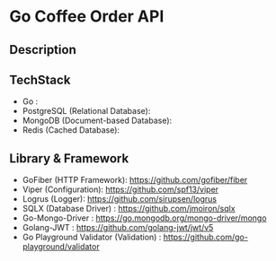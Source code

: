# Go Coffee Order API

## Description

## TechStack

- Go :
- PostgreSQL (Relational Database):
- MongoDB (Document-based Database):
- Redis (Cached Database):

## Library & Framework

- GoFiber (HTTP Framework): https://github.com/gofiber/fiber
- Viper (Configuration): https://github.com/spf13/viper
- Logrus (Logger): https://github.com/sirupsen/logrus
- SQLX (Database Driver) : https://github.com/jmoiron/sqlx
- Go-Mongo-Driver : https://go.mongodb.org/mongo-driver/mongo
- Golang-JWT : https://github.com/golang-jwt/jwt/v5
- Go Playground Validator (Validation) : https://github.com/go-playground/validator
